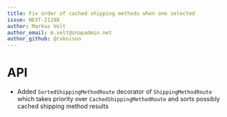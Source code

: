 ```yaml
---
title: Fix order of cached shipping methods when one selected
issue: NEXT-21288
author: Markus Velt
author_email: m.velt@snapadmin.net
author_github: @raknison
---
```

# API
* Added `SortedShippingMethodRoute` decorator of `ShippingMethodRoute` which takes priority over `CachedShippingMethodRoute` and sorts possibly cached shipping method results
